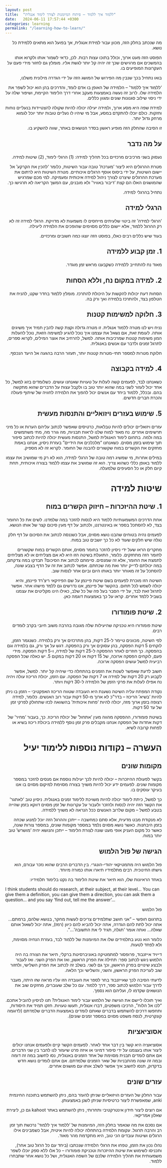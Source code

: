 ```yaml
---
layout: post
title:  "ללמוד איך ללמוד – פיתוח המיומנות לצורך לימוד אנגלית"
date:   2024-06-11 17:57:44 +0300
categories: learning
permalink: "/learning-how-to-learn/"
---
```



<p dir="rtl">
מה שנכתב בחלק הזה, מכוון עבור למידת אנגלית, אך בפועל הוא מתאים ללמידת כל נושא.</p>


<p dir="rtl">
הפוסט הזה מעט ארוך, וכולל בתוכו עצות רבות. לכן, כדאי לשמור אותו ולקרוא אותו בהמשכים אם מרגישים שכך זה יהיה קל יותר לגשת אליו. מומלץ גם לחזור מידי פעם על העקרונות המופיעים בו.</p>


<p dir="rtl">
בואו נתחיל בכך שנבין מה הפירוש של המושג הזה על ידי הגדרה מילונית משלנו,</p>


<p dir="rtl">
‘ללמוד איך ללמוד‘ – הלמידה של האופן בו אדם לומד, והדרכים בהן הוא יכול לשפר את הלמידה שלו. לרוב זה נעשה באמצעות מעקב אחרי דרך הלימוד הקיימת, ושיפור שלה על ידי ניסוי שילוב סגנונות שונים ומגוון כללים.</p>


<p dir="rtl">
למידת שפה היא מסע ארוך, ולמידה יעילה יכולה להיות שקולה להצטיידות בנעליים נוחות וחזקות. כולם יוכלו להתקדם במסע, אבל מי שיהיו לו נעליים טובות יותר יוכל לגמוא מרחק גדול יותר.</p>


<p dir="rtl">
זו הסיבה שהחלק הזה מופיע ראשון בסדר הנושאים באתר, שווה להשקיע בו.</p>


<h2><p dir="rtl">
על מה נדבר</p>
</h2>


<p dir="rtl">
נעסוק בשני מרכיבים מרכזיים בכל תהליך למידה: (1) הרגלי לימוד, (2) שיטות למידה.</p>


<p dir="rtl">
מטרת ההרגלים היא ליצור ‘מערכת’ טובה עבור השיטות, כלומר ‘להכין את הקרקע’ אל יישום השיטות, על ידי ביסוס אוסף הרגלים איכותיים. מטרת השיטות היא לרתום את מערכת ההרגלים שיצרנו לצורך ניהול למידה איכותית ומעמיקה. למי מכם שמרגיש שהמושגים האלו הם קצת ‘דיבור באוויר’ ולא מובנים, עם המשך הקריאה לא תרגישו כך.</p>


<p dir="rtl">
נתחיל בהרגלי למידה.</p>


<h2><p dir="rtl">
הרגלי למידה</p>
</h2>


<p dir="rtl">
‘הרגלי למידה’ זה ביטוי שלעיתים מייחסים לו משמעות לא מדויקת. הרגלי למידה זה לא רק ההרגל ללמוד, אלא יישום כללים מסוימים שהופכים את הלמידה ליעילה.</p>


<p dir="rtl">
בעוד שיש כללים רבים כאלו, בפוסט הזה יוצגו כמה חשובים ומרכזיים.</p>


<h2><p dir="rtl">
1. זמן קבוע ללמידה</p>
</h2>


<p dir="rtl">
מאוד נח להתחייב ללמידה כשקבענו מראש זמן מוגדר.</p>


<h2><p dir="rtl">
2. למידה במקום נח, וללא הסחות</p>
</h2>


<p dir="rtl">
הסחות דעת יכולות להקשות על היכולת להתרכז. מומלץ ללמוד בחדר שקט, להניח את הטלפון בצד, ולהתרכז בלמידה ואך ורק בה.</p>


<h2><p dir="rtl">
3. חלוקה למשימות קטנות</p>
</h2>


<p dir="rtl">
נניח ויש לנו מטרה ללמוד אנגלית. זו מטרה גדולה וקצת קשה להבין תמיד איך משיגים אותה. לעומת זאת, אם נשאל את עצמנו איך נוכל להגיע למשימה הזאת, נוכל להעלות המון משימות קטנות שמרכיבות אותה. למשל, להרחיב את אוצר המילים, לקרוא ספרים, לתרגל זמנים ולדבר עם אנשים באנגלית.</p>


<p dir="rtl">
חלוקת מטרות למספר תתי-מטרות קטנות יותר, תעזור הרבה בהגעה אל היעד הנכסף.</p>


<h2><p dir="rtl">
4. למידה בקבוצה</p>
</h2>


<p dir="rtl">
כשאנחנו לבד, לפעמים קשה לעלות על טעויות שאנחנו עושים. כשלומדים בזוג למשל, כל אחד יכול לעזור לשני במה שהוא יותר טוב בו ולקבל עצות על הדברים שהוא מתקשה בהם. ובכלל, ללמוד ביחד עם אנשים יכול להפוך את הלמידה לחוויה של שיתוף פעולה והכרת חברים חדשים.</p>


<h2><p dir="rtl">
5. שימוש בעזרים ויזואליים והתנסות מעשית</p>
</h2>


<p dir="rtl">
עזרים ויזואליים יכולים להיות טבלאות, כרטיסים שאפשר לכתוב עליהם הערות או כל מיני תרשימים אחרים. נח מאוד למוח שלנו לראות תבניות, מה גורר מה, מתי משתמשים במה ולמה. בתחום לימוד האנגלית למשל, התנסות מעשית יכולה להיות לכתוב סיפור תוך שימוש בזמן מסוים. כשאנחנו “מלכלכים את הידיים” בעזרת ניסיון, אנחנו באמת מחזקים את הקשרים במוח שקשורים להבנה של החומר. לקרוא זה לא מספיק.</p>


<p dir="rtl">
במילים אחרות, מי שמשיג רמה טובה של הרגלי למידה, הוא לא רק מי שמושיב את עצמו ללמוד באופן כללי כשהוא צריך. הוא זה שמושיב את עצמו ללמוד בצורה איכותית, תחת קיום חלק או כל הסעיפים שלמעלה.</p>


<h1><p dir="rtl">
שיטות למידה</p>
</h1>


<h2><p dir="rtl">
1. שיטת ההיזכרות – חיזוק הקשרים במוח</p>
</h2>


<p dir="rtl">
אחת הדרכים המשמעותיות ללמוד היא לנסות להזכר במה שלמדנו. לשים את כל החומר בצד, לא להסתכל בספר או באינטרנט, ולכתוב על דף מעין סיכום קצר של אותו הנושא.</p>


<p dir="rtl">
לפעמים נהיה בטוחים שהבנו נושא מסוים, אבל כשננסה לכתוב את הסיכום על דף חלק נגלה שיש חלקים שעוד לא כל כך יושבים טוב במוח.</p>


<p dir="rtl">
מחקרים הראו שעל ידי ניסיון להזכר בחומר מסוים, אותם הקשרים במוח שקשורים לחומר הזה מתחזקים. כלומר, התועלת בשיטה הזו היא לא אם מצליחים או לא מצליחים לתמצת את החומר, אלא זה שמנסים. סיימתם לכתוב את הסיכום? תבדקו במה צדקתם, במה יכולתם לדייק יותר ואת מה שכחתם. אפשר לכתוב את זה על הדף בצבע שונה, להסתכל על זה מאוחר יותר באותו היום וביום אחר לנסות שוב.</p>


<p dir="rtl">
השיטה הזו מוכרת לפעמים בשם שיטת פיינמן על שם הפיזיקאי ריצ’רד פיינמן, והיא יכולה לשמש לכל תחום. בהקשר של פיינמן, אנו נדרשים גם ללמד מישהו אחר. אפשר לתרגל זאת לבד, על ידי הסבר בעל פה של כל שלב, כאילו הינו מקליטים את עצמנו בשביל ללמד אחרים. קראו על כך באמצעות דוגמה כאן.</p>


<h2><p dir="rtl">
2. שיטת פומודורו</p>
</h2>


<p dir="rtl">
שיטת פומודורו היא טכניקה שהיעילות שלה מגובה בהרבה משוב חיובי בקרב לומדים רבים.</p>


<p dir="rtl">
לפי השיטה, מכוונים טיימר ל-25 דקות, בהן מתרכזים אך ורק בלמידה. כשנגמר הזמן, לוקחים 5 דקות הפסקה, בהן עסוקים אך ורק בהפסקה. דגש על אך ורק, גם בלמידה וגם בהפסקה. כך חוזרים לאחר ההפסקה ל-25 דקות של למידה, ו-5 דקות הפסקה. מידי פעם, לוקחים הפסקה ארוכה, של 15 דקות או 20 דקות במקום 5. יש כאלה שכל הפסקה רביעית למשל עושים הפסקה ארוכה.</p>


<p dir="rtl">
חשוב לדעת שאפשר לשנות את הזמנים בהתחלה כדי שיהיה קל יותר. למשל, אפשר לקבוע רק 20 דקות של למידה או 7 דקות של הפסקה. עם הזמן, יכולת הריכוז עולה ויהיה נח אפילו לעלות את פרקי הזמן של הלמידה ל-30 דקות ויותר.</p>


<p dir="rtl">
נקודת המפתח עליה השיטה נשענת היא העובדה שטווח הריכוז האפקטיבי – הזמן בו ניתן להיות ‘בשיא’ הריכוז – בדר”כ לא ארוך מ-50 דקות עבור רוב האנשים. כלומר, למידה רצופה בזמן ארוך מזה, יכולה להיות ‘פחות איכותית’ בהשוואה לכזו שתחולק לפרקי זמן של עד 50 דקות.</p>


<p dir="rtl">
בשיטת פומודורו, ההפסקה מהווה מעין ‘אתחול’ של יכולת הריכוז. כך, בעבור ‘מחיר’ של דקות אחדות של הפסקה אנחנו מקבלים פרק זמן נוסף ללמידה ביכולת ריכוז בשיא או לפחות קרובה לשיא.</p>


<h1><p dir="rtl">
העשרה – נקודות נוספות ללימוד יעיל</p>
</h1>


<h2><p dir="rtl">
מקומות שונים</p>
</h2>


<p dir="rtl">
בקשר לפעולת ההיזכרות – יכולה להיות לכך יעילות נוספת אם מנסים להזכר במספר מקומות שונים. לפעמים ידע יכול להיות משויך בצורה מסוימת למיקום מסוים בו אנו בעיקר עוסקים בו.</p>


<p dir="rtl">
כך למשל, כיתת לימוד יכולה להיות משויכת ללימוד זמנים באנגלית. ניסיון טוב ‘לאתגר’ את הקשר הזה יהיה לנסות ולהזכר ולעבור על עקרונות של זמן מסוים דווקא בזמן שהייה בטבע למשל – מקום שלרוב האנשים ככל הנראה לא משויך ללמידה.</p>


<p dir="rtl">
לא מנקודת מבט מדעית, אלא סתם כמחשבה – ייתכן וההרגל הזה יוכל למנוע שכחה בזמן היבחנות. כאשר נושא מסוים נלמד במספר מקומות שונים, במספר צורות שונה, כאשר כל מקום העניק אופי מעט שונה לצורת הלימוד – ייתכן והנושא יהיה ‘מושרש’ טוב יותר במוח.</p>


<h2><p dir="rtl">
הגישה של פול הלמוש</p>
</h2>


<p dir="rtl">
פול הלמוש היה מתמטיקאי יהודי-הונגרי. בין הדברים הרבים שהוא נזכר עבורם, הוא גישתו החינוכית. רבים מתלמידיו תיארו אותו כמורה מיוחד.</p>


<p dir="rtl">
באחד הראיונות שלו, הוא תיאר את שיטת הלימוד בה נקט בלימוד תלמידיו:</p>


I think students should do research, at their subject, at their level… You can give them a definition, you can give them a direction, you can ask them a question… and you say ‘find out, tell me the answer’…

<p dir="rtl">
פול הלמוש</p>


<p dir="rtl">
בתרגום חופשי – “אני חושב שתלמידים צריכים לעשות מחקר, בנושא שלהם, ברמתם… אתה יכול לתת להם הגדרה, אתה יכול להביא להם כיוון (רמז), אתה יכול לשאול אותם שאלה… ואתה אומר ‘תגלה, תגיד לי את התשובה’…”.</p>


<p dir="rtl">
כלומר הוא נטע בתלמידים שלו את המיומנות של ללמוד לבד, בעזרת הנחיה מסוימת, ולא לפחד לטעות.</p>


<p dir="rtl">
דייויד אייזנבוד, פרופסור למתמטיקה באוניברסיטת ברקלי, תיאר את הצורה בה היה הלמוש ניגש לכתוב ספר: תחילה את הפרק הראשון, ואז את הפרק השני. ואז לעבור ולבצע שינויים בפרק הראשון, וכך גם לשני. בשלב זה לכתוב את הפרק השלישי, ולחזור שוב לעריכת הפרק הראשון, והשני, והשלישי וכך הלאה.</p>


<p dir="rtl">
לדעתי הסיבה לכך שאייזנבוד בחר לספר את העובדה הזו עליו מראה שזו היתה, מעבר לדרך עבור הלמוש לכתוב ספר, דרך ללמוד. עם כל שלב שעוברים, מחזקים שוב את הנושאים שקדמו לו, ועליהם הוא נסמך.</p>


<p dir="rtl">
ואיך תוכלו ליישם את הגישה של הלמוש עבור לימוד האנגלית? תנו לניסיון להוביל אתכם. “לכו אל הלוח”, הרכיבו משפטים, דברו אנגלית, תעשו טעויות. חזקו תמיד את היסודות, ותחפשו דרכים להשתמש בדברים שאתם לומדים באמצעות הדברים שלמדתם (לדוגמה קונקרטית, לנסח משפט מסוים במספר זמנים שונים).</p>


<h2><p dir="rtl">
אסוציאציות</p>
</h2>


<p dir="rtl">
אסוציאציה היא קשר בין דבר אחד לאחר. לפעמים הקשר קיים ולפעמים אנחנו יכולים ליצור אותו בעצמנו על ידי סיפור דמיוני או איזה פרט שיעזור לנו לחבר בין שני הדברים. אם אתם לומדים תבנית מסוימת של אחד הזמנים באנגלית, נסו לחשוב במה זה דומה ובמה זה שונה מהתבניות של שאר הזמנים שלמדתם. אם אתם לומדים נושא חדש בדקדוק, תנסו לחשוב איך אפשר לשלב אותו עם מושגים אחרים.</p>


<h2><p dir="rtl">
עזרים שונים</p>
</h2>


<p dir="rtl">
עבור החלק של העזרים הויזואליים שניתן להעזר בהם, ניתן להשתמש בתוכנה החינמית anki, שמאפשרת ליצור כרטיסיות שניתן לשנן באמצעותן.</p>


<p dir="rtl">
אם רוצים ליצור חידון אינטרקטיבי ותחרותי, ניתן להשתמש באתר kahoot גם כן, ליצירת שאלון אמריקאי.</p>


<p dir="rtl">
אם נסכם את מה שנאמר בחלק הזה, המיומנות של ‘ללמוד איך ללמוד’ נרכשת תוך זמן רב והרבה תרגול. עקומת הלמידה בהתחלה יכולה להיות איטית, אבל כשמבינים אילו הרגלים ושיטות עובדים הכי טוב, היא מתקדמת מהר מאוד.</p>


<p dir="rtl">
נהלו נכון את הזמן, טפחו את הרגלי הלמידה שנכתבו (ביחד עם כל הרגל טוב אחר), ותכניסו לשימוש את שיטת ההיזכרות וטכניקת פומודורו – כל אלו ללא ספק יוכלו לשפר משמעותית את תהליך הלמידה שלכם של השפה האנגלית, ושל כל נושא אחר שתבחרו ללמוד.</p>
